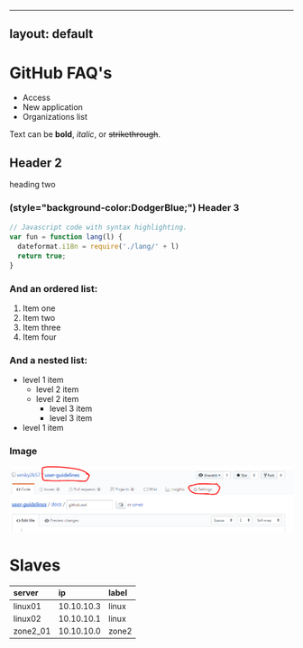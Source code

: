 
---
layout: default
---
# GitHub FAQ's

* Access
* New application
* Organizations list

Text can be **bold**, _italic_, or ~~strikethrough~~.

## Header 2
heading two

### (style="background-color:DodgerBlue;") Header 3
```js
// Javascript code with syntax highlighting.
var fun = function lang(l) {
  dateformat.i18n = require('./lang/' + l)
  return true;
}
```

### And an ordered list:
1.  Item one
1.  Item two
1.  Item three
1.  Item four


### And a nested list:
- level 1 item
  - level 2 item
  - level 2 item
    - level 3 item
    - level 3 item
- level 1 item

### Image
![](/images/github/pic1.PNG)

# Slaves

| server       | ip          | label |
|:-------------|:------------------|:------|
| linux01           | 10.10.10.3 | linux  |
| linux02 | 10.10.10.1   | linux |
| zone2_01           | 10.10.10.0 | zone2   |


